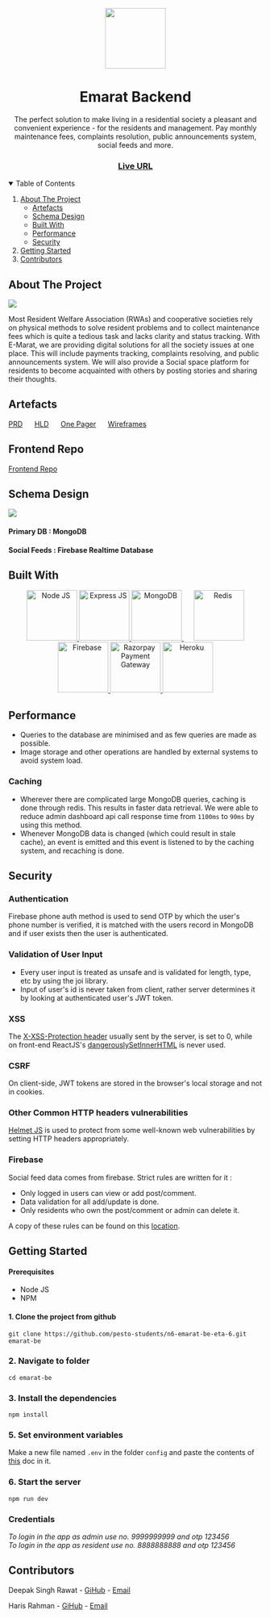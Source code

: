 <p align="center">
	<img src="https://res.cloudinary.com/emarat/image/upload/v1630505506/logo.svg" width="120" align="center">
</p>
<h1 align="center">Emarat Backend</h1>

<p align="center">The perfect solution to make living in a residential society a pleasant and convenient experience - for the residents and management. Pay monthly maintenance fees, complaints resolution, public announcements system, social feeds and more.</p>

<h3 align="center">
	<a href="https://e-marat.netlify.app/">Live URL</a>
</h3>

<details open="open">
  <summary>Table of Contents</summary>
  <ol>
    <li>
      <a href="#about-the-project">About The Project</a>
      <ul>
        <li><a href="#artefacts">Artefacts</a></li>
        <li><a href="#schema-design">Schema Design</a></li>
        <li><a href="#built-with">Built With</a></li>
        <li><a href="#performance">Performance</a></li>
        <li><a href="#security">Security</a></li>
      </ul>
    </li>
    <li><a href="#getting-started">Getting Started</a></li>
    <li><a href="#contributors">Contributors</a></li>
  </ol>
</details>

<!-- ABOUT THE PROJECT -->

## About The Project

[<img src="https://res.cloudinary.com/emarat/image/upload/v1631802213/homepage-screenshot_n2dxwk.png">](https://res.cloudinary.com/emarat/image/upload/v1631802213/homepage-screenshot_n2dxwk.png)

Most Resident Welfare Association (RWAs) and cooperative societies rely on physical methods
to solve resident problems and to collect maintenance fees which is quite a tedious task and
lacks clarity and status tracking. With E-Marat, we are providing digital solutions for all the
society issues at one place. This will include payments tracking, complaints resolving, and
public announcements system. We will also provide a Social space platform for residents to
become acquainted with others by posting stories and sharing their thoughts.

## Artefacts

<p>
	<a href="https://drive.google.com/file/d/1GeWlJTQ7-VaQLpc-Se31_dH8Kf1n8kUa/view?usp=sharing">PRD</a>
	&nbsp;&nbsp;&nbsp;&nbsp;
	<a href="https://drive.google.com/file/d/1wfXcbGgDDSTDIMjHo2rQlWlYX2FSgtwj/view?usp=sharing">HLD</a>
	&nbsp;&nbsp;&nbsp;&nbsp;
	<a href="https://drive.google.com/file/d/1YabDlAU6MeRzFvw3qotHrL2CxlqkCiEA/view?usp=sharing">One Pager</a>
	&nbsp;&nbsp;&nbsp;&nbsp;
    <a href="https://drive.google.com/file/d/1VhLwtQEiYDabaPfq7dHEWbr2DseD71Ce/view?usp=sharing">Wireframes</a>
</p>

## Frontend Repo

[Frontend Repo](https://github.com/pesto-students/n6-emarat-fe-eta-6/)

## Schema Design

<a href="https://res.cloudinary.com/emarat/image/upload/v1631804413/emarat-schema_gk9kuh.png">
	<img src="https://res.cloudinary.com/emarat/image/upload/v1631804413/emarat-schema_gk9kuh.png">
</a>

#### Primary DB : MongoDB

#### Social Feeds : Firebase Realtime Database

## Built With

<p align="center">
	<a href="http://nodejs.org/">
		<img src="https://res.cloudinary.com/emarat/image/upload/h_150/v1631803785/node-logo_jjvktb.png" title="Node JS" height="100">
	</a>
	<a href="https://expressjs.com/">
		<img src="https://res.cloudinary.com/emarat/image/upload/h_150/v1631803785/express-logo_rtu2k4.png" title="Express JS" height="100">
	</a>
	<a href="https://www.mongodb.com/">
		<img src="https://res.cloudinary.com/emarat/image/upload/h_150/v1631803785/mongoDB-logo_sv71ad.png" title="MongoDB" height="100">
	</a>
	&nbsp;&nbsp;&nbsp;&nbsp;
	<a href="https://redis.io/">
		<img src="https://res.cloudinary.com/emarat/image/upload/h_150/v1631803785/redis-logo_ovuew1.png" title="Redis" height="100">
	</a>
	<a href="https://firebase.google.com/">
		<img src="https://res.cloudinary.com/emarat/image/upload/h_150/v1631803785/firebase-logo_v8dzdj.png" title="Firebase" height="100">
	</a>
	<a href="https://razorpay.com/">
		<img src="https://res.cloudinary.com/emarat/image/upload/h_150/v1631811211/Razorpay-logo_bzojzt.png" title="Razorpay Payment Gateway" height="100">
	</a>
	<a href="https://www.heroku.com/">
		<img src="https://res.cloudinary.com/emarat/image/upload/h_150/v1631803784/heroku-logo_dvjrgt.png" title="Heroku" height="100">
	</a>
</p>

## Performance

-   Queries to the database are minimised and as few queries are made as possible.
-   Image storage and other operations are handled by external systems to avoid system load.

### Caching

-   Wherever there are complicated large MongoDB queries, caching is done through redis. This results in faster data retrieval. We were able to reduce admin dashboard api call response time from `1100ms` to `90ms` by using this method.
-   Whenever MongoDB data is changed (which could result in stale cache), an event is emitted and this event is listened to by the caching system, and recaching is done.

## Security

### Authentication

Firebase phone auth method is used to send OTP by which the user's phone number is verified, it is matched with the users record in MongoDB and if user exists then the user is authenticated.

### Validation of User Input

-   Every user input is treated as unsafe and is validated for length, type, etc by using the joi library.
-   Input of user's id is never taken from client, rather server determines it by looking at authenticated user's JWT token.

### XSS

The [X-XSS-Protection header](https://developer.mozilla.org/en-US/docs/Web/HTTP/Headers/X-XSS-Protection) usually sent by the server, is set to 0, while on front-end ReactJS's [dangerouslySetInnerHTML](https://reactjs.org/docs/dom-elements.html#dangerouslysetinnerhtml) is never used.

### CSRF

On client-side, JWT tokens are stored in the browser's local storage and not in cookies.

### Other Common HTTP headers vulnerabilities

[Helmet JS](https://github.com/helmetjs/helmet) is used to protect from some well-known web vulnerabilities by setting HTTP headers appropriately.

### Firebase

Social feed data comes from firebase. Strict rules are written for it :

-   Only logged in users can view or add post/comment.
-   Data validation for all add/update is done.
-   Only residents who own the post/comment or admin can delete it.

A copy of these rules can be found on this [location](https://github.com/pesto-students/n6-emarat-be-eta-6/blob/master/config/firebaseRules.json).

## Getting Started

#### Prerequisites

-   Node JS
-   NPM

#### 1. Clone the project from github

`git clone https://github.com/pesto-students/n6-emarat-be-eta-6.git emarat-be`

### 2. Navigate to folder

`cd emarat-be`

### 3. Install the dependencies

`npm install`

### 5. Set environment variables

Make a new file named `.env` in the folder `config` and paste the contents of [this](https://docs.google.com/document/d/1yKPiX6n7CZnYmGWt5j_y6WesPkWPfARBEB_wgRWP6oo/edit?usp=sharing) doc in it.

### 6. Start the server

`npm run dev`

### Credentials

_To login in the app as admin use no. 9999999999 and otp 123456_  
_To login in the app as resident use no. 8888888888 and otp 123456_

## Contributors

Deepak Singh Rawat - [GiHub](https://github.com/dev-deepak-rawat) - [Email](mailto:dev.deepak.rawat@gmail.com)

Haris Rahman - [GiHub](https://github.com/harisrahman) - [Email](mailto:hi@haris.tech)
